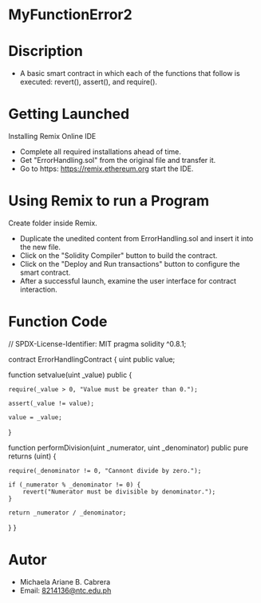 # MyFunctionError2
# Discription 
* A basic smart contract in which each of the functions that follow is executed: revert(), assert(), and require().

# Getting Launched
Installing Remix Online IDE

* Complete all required installations ahead of time.
* Get "ErrorHandling.sol" from the original file and transfer it.
* Go to https: https://remix.ethereum.org start the IDE.

# Using Remix to run a Program
Create folder inside Remix.

* Duplicate the unedited content from ErrorHandling.sol and insert it into the new file.
* Click on the "Solidity Compiler" button to build the contract.
* Click on the "Deploy and Run transactions" button to configure the smart contract.
* After a successful launch, examine the user interface for contract interaction.

# Function Code

 // SPDX-License-Identifier: MIT
pragma solidity ^0.8.1;

contract ErrorHandlingContract {
  uint public value;

function setvalue(uint _value) public {

    require(_value > 0, "Value must be greater than 0.");

    assert(_value != value);

    value = _value;
  }

 function performDivision(uint _numerator, uint _denominator) public pure returns (uint) {
 
    require(_denominator != 0, "Cannont divide by zero.");

    if (_numerator % _denominator != 0) {
        revert("Numerator must be divisible by denominator.");
    }

    return _numerator / _denominator;
  }
}


# Autor
* Michaela Ariane B. Cabrera
* Email: 8214136@ntc.edu.ph

